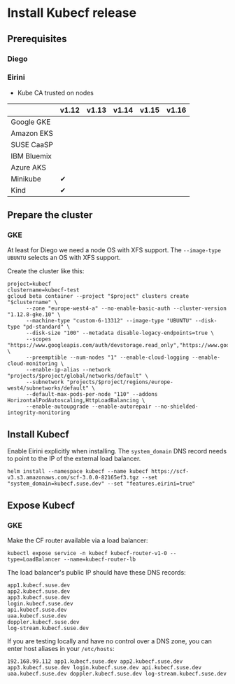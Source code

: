 # Install Kubecf release

## Prerequisites

### Diego

### Eirini

- Kube CA trusted on nodes

 |             | v1.12 | v1.13 | v1.14 | v1.15 | v1.16 |
 | ----------- | ----- | ----- | ----- | ----- | ----- |
 | Google GKE  |       |       |       |       |       |
 | Amazon EKS  |       |       |       |       |       |
 | SUSE CaaSP  |       |       |       |       |       |
 | IBM Bluemix |       |       |       |       |       |
 | Azure AKS   |       |       |       |       |       |
 | Minikube    |  ✔    |       |       |       |       |
 | Kind        |  ✔    |       |       |       |       |

## Prepare the cluster

### GKE

At least for Diego we need a node OS with XFS support.
The `--image-type UBUNTU` selects an OS with XFS support.

Create the cluster like this:

```
project=kubecf
clustername=kubecf-test
gcloud beta container --project "$project" clusters create "$clustername" \
      --zone "europe-west4-a" --no-enable-basic-auth --cluster-version "1.12.8-gke.10" \
      --machine-type "custom-6-13312" --image-type "UBUNTU" --disk-type "pd-standard" \
      --disk-size "100" --metadata disable-legacy-endpoints=true \
      --scopes "https://www.googleapis.com/auth/devstorage.read_only","https://www.googleapis.com/auth/logging.write","https://www.googleapis.com/auth/monitoring","https://www.googleapis.com/auth/servicecontrol","https://www.googleapis.com/auth/service.management.readonly","https://www.googleapis.com/auth/trace.append" \
      --preemptible --num-nodes "1" --enable-cloud-logging --enable-cloud-monitoring \
      --enable-ip-alias --network "projects/$project/global/networks/default" \
      --subnetwork "projects/$project/regions/europe-west4/subnetworks/default" \
      --default-max-pods-per-node "110" --addons HorizontalPodAutoscaling,HttpLoadBalancing \
      --enable-autoupgrade --enable-autorepair --no-shielded-integrity-monitoring
```

## Install Kubecf

Enable Eirini explicitly when installing. The `system_domain` DNS record needs to point to the IP of the external load balancer.

```
helm install --namespace kubecf --name kubecf https://scf-v3.s3.amazonaws.com/scf-3.0.0-82165ef3.tgz --set "system_domain=kubecf.suse.dev" --set "features.eirini=true"
```

## Expose Kubecf

### GKE

Make the CF router available via a load balancer:

```
kubectl expose service -n kubecf kubecf-router-v1-0 --type=LoadBalancer --name=kubecf-router-lb
```

The load balancer's public IP should have these DNS records:

```
app1.kubecf.suse.dev
app2.kubecf.suse.dev
app3.kubecf.suse.dev
login.kubecf.suse.dev
api.kubecf.suse.dev
uaa.kubecf.suse.dev
doppler.kubecf.suse.dev
log-stream.kubecf.suse.dev
```

If you are testing locally and have no control over a DNS zone, you can enter host aliases in your `/etc/hosts`:

```
192.168.99.112 app1.kubecf.suse.dev app2.kubecf.suse.dev app3.kubecf.suse.dev login.kubecf.suse.dev api.kubecf.suse.dev uaa.kubecf.suse.dev doppler.kubecf.suse.dev log-stream.kubecf.suse.dev
```
